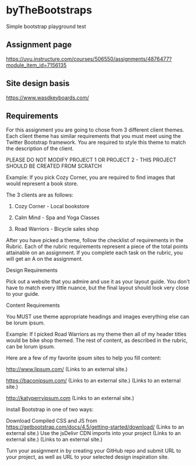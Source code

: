 # byTheBootstraps
 Simple bootstrap playground test

## Assignment page

https://uvu.instructure.com/courses/506550/assignments/4876477?module_item_id=7156135

## Site design basis

https://www.wasdkeyboards.com/

## Requirements

For this assignment you are going to chose from 3 different client themes.  Each client theme has similar requirements that you must meet using the Twitter Bootstrap framework.  You are required to style this theme to match the description of the client.

PLEASE DO NOT MODIFY PROJECT 1 OR PROJECT 2 - THIS PROJECT SHOULD BE CREATED FROM SCRATCH

Example:  If you pick Cozy Corner, you are required to find images that would represent a book store.  

The 3 clients are as follows:

1. Cozy Corner - Local bookstore

2. Calm Mind - Spa and Yoga Classes

3. Road Warriors - Bicycle sales shop 

After you have picked a theme, follow the checklist of requirements in the Rubric.  Each of the rubric requirements represent a piece of the total points attainable on an assignment.  If you complete each task on the rubric, you will get an A on the assignment.  

Design Requirements

Pick out a website that you admire and use it as your layout guide.  You don't have to match every little nuance, but the final layout should look very close to your guide.

Content Requirements

You MUST use theme appropriate headings and images everything else can be lorum ipsum.

Example:  If I picked Road Warriors as my theme then all of my header titles would be bike shop themed.  The rest of content, as described in the rubric, can be lorum ipsum.

Here are a few of my favorite ipsum sites to help you fill content:

http://www.lipsum.com/ (Links to an external site.)

https://baconipsum.com/ (Links to an external site.) (Links to an external site.)

http://katyperryipsum.com (Links to an external site.)

Install Bootstrap in one of two ways:

Download Compiled CSS and JS from https://getbootstrap.com/docs/4.5/getting-started/download/ (Links to an external site.)
Use the jsDelivr CDN imports into your project
 (Links to an external site.) (Links to an external site.)

Turn your assignment in by creating your GitHub repo and submit URL to your project, as well as URL to your selected design inspiration site.